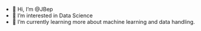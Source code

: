 - 👋 Hi, I’m @JBep
- 👀 I’m interested in Data Science 
- 🌱 I’m currently learning more about machine learning and data handling.

<!---
JBep/JBep is a ✨ special ✨ repository because its `README.md` (this file) appears on your GitHub profile.
You can click the Preview link to take a look at your changes.
--->
